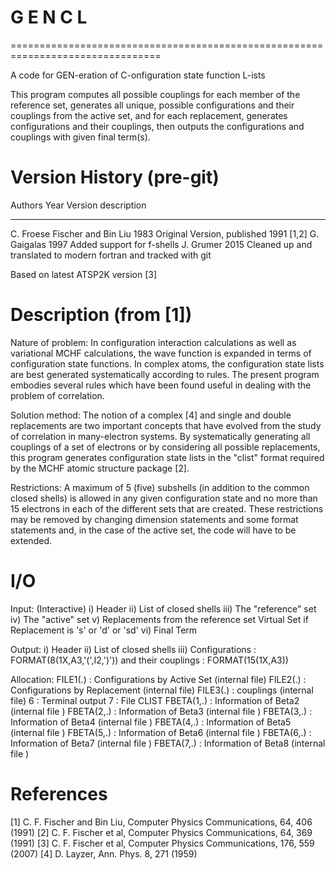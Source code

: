 
# G E N C L

================================================================================

A code for GEN-eration of C-onfiguration state function L-ists

This program computes all possible couplings for each member of
the reference set, generates all unique, possible configurations
and their couplings  from the active set, and for each replacement,
generates configurations and their couplings, then outputs the
configurations and couplings with given final term(s).


Version History (pre-git)
================================================================================

Authors                         Year    Version description
------------------------------  ----    ----------------------------------------
C. Froese Fischer and Bin Liu   1983    Original Version, published 1991 [1,2]
G. Gaigalas                     1997    Added support for f-shells
J. Grumer                       2015    Cleaned up and translated to modern
                                        fortran and tracked with git

Based on latest ATSP2K version [3]

Description (from [1])
================================================================================
Nature of problem:
In configuration interaction calculations as well as variational MCHF 
calculations, the wave function is expanded in terms of configuration state 
functions. In complex atoms, the configuration state lists are best generated 
systematically according to rules. The present program embodies several rules 
which have been found useful in dealing with the problem of correlation.

Solution method:
The notion of a complex [4] and single and double replacements are two 
important concepts that have evolved from the study of correlation in 
many-electron systems. By systematically generating all couplings of a set of 
electrons or by considering all possible replacements, this program generates 
configuration state lists in the "clist" format required by the MCHF atomic 
structure package [2].

Restrictions:
A maximum of 5 (five) subshells (in addition to the common closed shells) is 
allowed in any given configuration state and no more than 15 electrons in each 
of the different sets that are created. These restrictions may be removed by 
changing dimension statements and some format statements and, in the case of 
the active set, the code will have to be extended.

I/O 
================================================================================

Input: (Interactive)
     i)   Header
    ii)   List of closed shells
   iii)   The "reference" set
    iv)   The "active" set
     v)   Replacements from the reference set
          Virtual Set if Replacement is 's' or 'd' or 'sd'
    vi)   Final Term

Output:
     i)   Header
    ii)   List of closed shells
   iii)   Configurations      : FORMAT(8(1X,A3,'(',I2,')'))
          and their couplings : FORMAT(15(1X,A3)) 

Allocation:
 FILE1(.)    :  Configurations by Active Set  (internal file)
 FILE2(.)    :  Configurations by Replacement (internal file)
 FILE3(.)    :  couplings                     (internal file)
        6    :  Terminal output
        7    :  File CLIST
 FBETA(1,.)  :  Information of Beta2          (internal file )
 FBETA(2,.)  :  Information of Beta3          (internal file )
 FBETA(3,.)  :  Information of Beta4          (internal file )
 FBETA(4,.)  :  Information of Beta5          (internal file )
 FBETA(5,.)  :  Information of Beta6          (internal file )
 FBETA(6,.)  :  Information of Beta7          (internal file )
 FBETA(7,.)  :  Information of Beta8          (internal file )


References
================================================================================
[1] C. F. Fischer and Bin Liu, Computer Physics Communications, 64,  406 (1991)
[2] C. F. Fischer et al, Computer Physics Communications, 64,  369 (1991)
[3] C. F. Fischer et al, Computer Physics Communications, 176, 559 (2007)
[4] D. Layzer, Ann. Phys. 8, 271 (1959)

